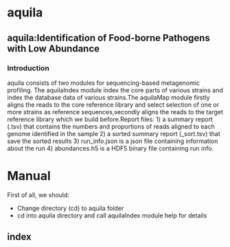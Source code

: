 # aquila
## aquila:Identification of Food-borne Pathogens with Low Abundance
### Introduction
aquila consists of two modules for sequencing-based metagenomic profiling. The aquilaIndex module index the core parts of various strains and index the database data of various strains.The aquilaMap module firstly aligns the reads to the core reference library and select selection of one or more strains as reference sequences,secondly aligns the reads to the target reference library which we build before.Report files: 1) a summary report (.tsv) that contains the numbers and proportions of reads aligned to each genome identified in the sample 2) a sorted summary report (_sort.tsv) that save the sorted results 3) run_info.json is a json file containing information about the run 4) abundances.h5 is a HDF5 binary file containing run info.

# Manual
First of all, we should:
- Change directory (cd) to aquila folder
- cd into aquila directory and call aquilaIndex module help for details
## index

